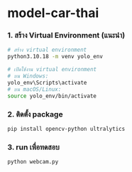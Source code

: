 # model-car-thai

### 1. สร้าง Virtual Environment (แนะนำ)

```bash
# สร้าง virtual environment
python3.10.18 -m venv yolo_env

# เปิดใช้งาน virtual environment
# บน Windows:
yolo_env\Scripts\activate
# บน macOS/Linux:
source yolo_env/bin/activate
```

### 2. ติดตั้ง package

```bash
pip install opencv-python ultralytics
```

### 3. run เพื่อทดสอบ

```bash
python webcam.py
```